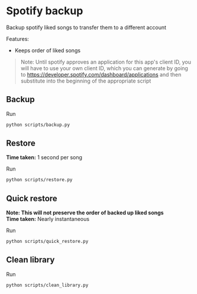 # Spotify backup

Backup spotify liked songs to transfer them to a different account

Features:

* Keeps order of liked songs

> Note: Until spotify approves an application for this app's client ID,
> you will have to use your own client ID, which you can generate by going
> to https://developer.spotify.com/dashboard/applications and then substitute
> into the beginning of the appropriate script

## Backup

Run

```bash
python scripts/backup.py
```

## Restore

**Time taken:** 1 second per song

Run

```bash
python scripts/restore.py
```

## Quick restore

**Note: This will not preserve the order of backed up liked songs**  
**Time taken:** Nearly instantaneous

Run

```bash
python scripts/quick_restore.py
```

## Clean library

Run

```bash
python scripts/clean_library.py
```